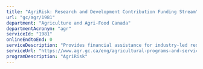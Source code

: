 ```yaml
---
title: "AgriRisk: Research and Development Contribution Funding Stream"
url: "gc/agr/1981"
department: "Agriculture and Agri-Food Canada"
departmentAcronym: "agr"
serviceId: "1981"
onlineEndtoEnd: 0
serviceDescription: "Provides financial assistance for industry-led research and development of risk management tools."
serviceUrl: "https://www.agr.gc.ca/eng/agricultural-programs-and-services/agririsk-initiatives-research-and-development-contribution-funding-stream/?id=1522072838788"
programDescription: "AgriRisk"
---
```

